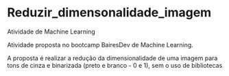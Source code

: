 # Reduzir_dimensonalidade_imagem
Atividade de Machine Learning

Atividade proposta no bootcamp BairesDev de Machine Learning.

A proposta é realizar a redução da dimensionalidade de uma imagem para tons de cinza e binarizada (preto e branco - 0 e 1), sem o uso de bibliotecas   

